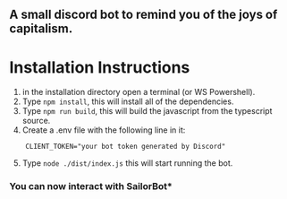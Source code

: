 ## A small discord bot to remind you of the joys of capitalism.

# Installation Instructions

1. in the installation directory open a terminal (or WS Powershell).
2. Type ```npm install```, this will install all of the dependencies.
3. Type ```npm run build```, this will build the javascript from the typescript source.
4. Create a .env file with the following line in it:
```
    CLIENT_TOKEN="your bot token generated by Discord"
```
5. Type ```node ./dist/index.js``` this will start running the bot.

### You can now interact with **SailorBot***